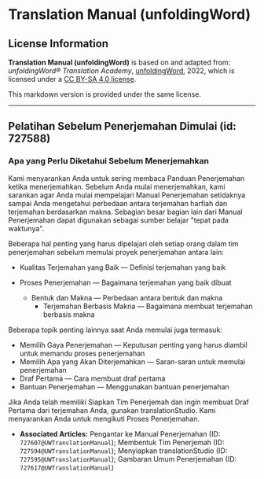 # Translation Manual (unfoldingWord)

## License Information

**Translation Manual (unfoldingWord)** is based on and adapted from: _unfoldingWord® Translation Academy_, [unfoldingWord](https://unfoldingword.org/utw), 2022, which is licensed under a [CC BY-SA 4.0 license](https://creativecommons.org/licenses/by-sa/4.0/legalcode.en).

This markdown version is provided under the same license.



--------------------------------

## Pelatihan Sebelum Penerjemahan Dimulai (id: 727588)

### Apa yang Perlu Diketahui Sebelum Menerjemahkan

Kami menyarankan Anda untuk sering membaca Panduan Penerjemahan ketika menerjemahkan. Sebelum Anda mulai menerjemahkan, kami sarankan agar Anda mulai mempelajari Manual Penerjemahan setidaknya sampai Anda mengetahui perbedaan antara terjemahan harfiah dan terjemahan berdasarkan makna. Sebagian besar bagian lain dari Manual Penerjemahan dapat digunakan sebagai sumber belajar "tepat pada waktunya".

Beberapa hal penting yang harus dipelajari oleh setiap orang dalam tim penerjemahan sebelum memulai proyek penerjemahan antara lain:

* Kualitas Terjemahan yang Baik — Definisi terjemahan yang baik
* Proses Penerjemahan — Bagaimana terjemahan yang baik dibuat

    + Bentuk dan Makna — Perbedaan antara bentuk dan makna
        + Terjemahan Berbasis Makna — Bagaimana membuat terjemahan berbasis makna

Beberapa topik penting lainnya saat Anda memulai juga termasuk:

* Memilih Gaya Penerjemahan — Keputusan penting yang harus diambil untuk memandu proses penerjemahan
* Memilih Apa yang Akan Diterjemahkan — Saran\-saran untuk memulai penerjemahan
* Draf Pertama — Cara membuat draf pertama
* Bantuan Penerjemahan — Menggunakan bantuan penerjemahan

Jika Anda telah memiliki Siapkan Tim Penerjemah dan ingin membuat Draf Pertama dari terjemahan Anda, gunakan translationStudio. Kami menyarankan Anda untuk mengikuti Proses Penerjemahan.

* **Associated Articles:** Pengantar ke Manual Penerjemahan (ID: `727607@UWTranslationManual`); Membentuk Tim Penerjemah (ID: `727594@UWTranslationManual`); Menyiapkan translationStudio (ID: `727595@UWTranslationManual`); Gambaran Umum Penerjemahan (ID: `727617@UWTranslationManual`)


